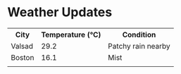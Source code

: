 # Weather Updates

<!-- WEATHER-UPDATE-START -->
<table><tr><th>City</th><th>Temperature (°C)</th><th>Condition</th></tr><tr><td>Valsad</td><td>29.2</td><td>Patchy rain nearby</td></tr><tr><td>Boston</td><td>16.1</td><td>Mist</td></tr><tr><td></td><td></td><td></td></tr></table>
<!-- WEATHER-UPDATE-END -->
